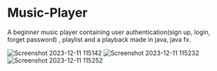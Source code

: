 # Music-Player
A beginner music player containing user authentication(sign up, login, forget password) , playlist and a playback made in java, java fx.



![Screenshot 2023-12-11 115142](https://github.com/Maleaha/Music-Player/assets/145060131/a56c615b-0197-4472-bc99-c0dd4acc7d05)
![Screenshot 2023-12-11 115232](https://github.com/Maleaha/Music-Player/assets/145060131/10b3e0fa-8f0b-4382-8875-e7fdc89dcb2b)
![Screenshot 2023-12-11 115252](https://github.com/Maleaha/Music-Player/assets/145060131/1627b286-ded5-44f1-bd54-2876a4b4cdc4)
